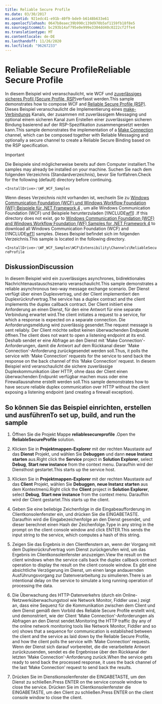 ```yaml
---
title: Reliable Secure Profile
ms.date: 03/30/2017
ms.assetid: 921edc41-e91b-40f9-bde9-b6148b633e61
ms.openlocfilehash: 0647b8eaec39b990c139d970b5af1159fb18f8e5
ms.sourcegitcommit: bc293b14af795e0e999e3304dd40c0222cf2ffe4
ms.translationtype: MT
ms.contentlocale: de-DE
ms.lasthandoff: 11/26/2020
ms.locfileid: "96267233"
---
```

# <a name="reliable-secure-profile"></a><span data-ttu-id="b8928-102">Reliable Secure Profile</span><span class="sxs-lookup"><span data-stu-id="b8928-102">Reliable Secure Profile</span></span>

<span data-ttu-id="b8928-103">In diesem Beispiel wird veranschaulicht, wie WCF und [zuverlässiges sicheres Profil (Secure Profile, RSP)](http://www.ws-i.org/Profiles/ReliableSecureProfile-1.0.html)verfasst werden.</span><span class="sxs-lookup"><span data-stu-id="b8928-103">This sample demonstrates how to compose WCF and [Reliable Secure Profile (RSP)](http://www.ws-i.org/Profiles/ReliableSecureProfile-1.0.html).</span></span> <span data-ttu-id="b8928-104">Dieses Beispiel veranschaulicht die Implementierung eines [make-Verbindungs](http://docs.oasis-open.org/ws-rx/wsmc/200702/wsmc-1.0-spec-cs-01.pdf) Kanals, der zusammen mit zuverlässigem Messaging und optional einem sicheren Kanal zum Erstellen einer zuverlässigen sicheren Bindung basierend auf der RSP-Spezifikation zusammengesetzt werden kann.</span><span class="sxs-lookup"><span data-stu-id="b8928-104">This sample demonstrates the implementation of a [Make Connection](http://docs.oasis-open.org/ws-rx/wsmc/200702/wsmc-1.0-spec-cs-01.pdf) channel, which can be composed together with Reliable Messaging and optionally a secure channel to create a Reliable Secure Binding based on the RSP specification.</span></span>  
  
> [!IMPORTANT]
> <span data-ttu-id="b8928-105">Die Beispiele sind möglicherweise bereits auf dem Computer installiert.</span><span class="sxs-lookup"><span data-stu-id="b8928-105">The samples may already be installed on your machine.</span></span> <span data-ttu-id="b8928-106">Suchen Sie nach dem folgenden Verzeichnis (Standardverzeichnis), bevor Sie fortfahren.</span><span class="sxs-lookup"><span data-stu-id="b8928-106">Check for the following (default) directory before continuing.</span></span>  
>
> `<InstallDrive>:\WF_WCF_Samples`  
>
> <span data-ttu-id="b8928-107">Wenn dieses Verzeichnis nicht vorhanden ist, wechseln Sie zu [Windows Communication Foundation (WCF) und Windows Workflow Foundation (WF)-Beispiele für .NET Framework 4](https://www.microsoft.com/download/details.aspx?id=21459) , um alle Windows Communication Foundation (WCF) und Beispiele herunterzuladen [!INCLUDE[wf1](../../../../includes/wf1-md.md)] .</span><span class="sxs-lookup"><span data-stu-id="b8928-107">If this directory does not exist, go to [Windows Communication Foundation (WCF) and Windows Workflow Foundation (WF) Samples for .NET Framework 4](https://www.microsoft.com/download/details.aspx?id=21459) to download all Windows Communication Foundation (WCF) and [!INCLUDE[wf1](../../../../includes/wf1-md.md)] samples.</span></span> <span data-ttu-id="b8928-108">Dieses Beispiel befindet sich im folgenden Verzeichnis.</span><span class="sxs-lookup"><span data-stu-id="b8928-108">This sample is located in the following directory.</span></span>  
>
> `<InstallDrive>:\WF_WCF_Samples\WCF\Extensibility\Channels\ReliableSecureProfile`  
  
## <a name="discussion"></a><span data-ttu-id="b8928-109">Diskussion</span><span class="sxs-lookup"><span data-stu-id="b8928-109">Discussion</span></span>  

 <span data-ttu-id="b8928-110">In diesem Beispiel wird ein zuverlässiges asynchrones, bidirektionales Nachrichtenaustauschszenario veranschaulicht.</span><span class="sxs-lookup"><span data-stu-id="b8928-110">This sample demonstrates a reliable asynchronous two-way message exchange scenario.</span></span> <span data-ttu-id="b8928-111">Der Dienst verfügt über einen Duplexvertrag, und der Client implementiert den Duplexrückrufvertrag.</span><span class="sxs-lookup"><span data-stu-id="b8928-111">The service has a duplex contract and the client implements the duplex callback contract.</span></span> <span data-ttu-id="b8928-112">Der Client initiiert eine Anforderung an einen Dienst, für den eine Antwort für eine separate Verbindung erwartet wird.</span><span class="sxs-lookup"><span data-stu-id="b8928-112">The client initiates a request to a service, for which a response is expected on a separate connection.</span></span> <span data-ttu-id="b8928-113">Die Anforderungsmeldung wird zuverlässig gesendet.</span><span class="sxs-lookup"><span data-stu-id="b8928-113">The request message is sent reliably.</span></span> <span data-ttu-id="b8928-114">Der Client möchte selbst keinen überwachenden Endpunkt öffnen.</span><span class="sxs-lookup"><span data-stu-id="b8928-114">The client does not want to open a listening endpoint at its end.</span></span> <span data-ttu-id="b8928-115">Deshalb sendet er eine Abfrage an den Dienst mit 'Make Connection'-Anforderungen, damit die Antwort auf dem Rückkanal dieser 'Make Connection'-Anforderung zurückgesendet werden soll.</span><span class="sxs-lookup"><span data-stu-id="b8928-115">Thus, it polls the service with ‘Make Connection’ requests for the service to send back the response on the back channel of this ‘Make Connection’ request.</span></span> <span data-ttu-id="b8928-116">In diesem Beispiel wird veranschaulicht die sichere zuverlässige Duplexkommunikation über HTTP, ohne dass der Client einen überwachenden Endpunkt verfügbar machen muss oder eine Firewallausnahme erstellt werden soll.</span><span class="sxs-lookup"><span data-stu-id="b8928-116">This sample demonstrates how to have secure reliable duplex communication over HTTP without the client exposing a listening endpoint (and creating a firewall exception).</span></span>  
  
## <a name="to-set-up-build-and-run-the-sample"></a><span data-ttu-id="b8928-117">So können Sie das Beispiel einrichten, erstellen und ausführen</span><span class="sxs-lookup"><span data-stu-id="b8928-117">To set up, build, and run the sample</span></span>  
  
1. <span data-ttu-id="b8928-118">Öffnen Sie die Projekt Mappe **reliablesecureprofile** .</span><span class="sxs-lookup"><span data-stu-id="b8928-118">Open the **ReliableSecureProfile** solution.</span></span>  
  
2. <span data-ttu-id="b8928-119">Klicken Sie in **Projektmappen-Explorer** mit der rechten Maustaste auf das **Dienst** Projekt, und wählen Sie **Debuggen** und dann **neue Instanz starten** aus.</span><span class="sxs-lookup"><span data-stu-id="b8928-119">Right click the **Service** project in **Solution Explorer**, select **Debug**, **Start new instance** from the context menu.</span></span> <span data-ttu-id="b8928-120">Daraufhin wird der Diensthost gestartet.</span><span class="sxs-lookup"><span data-stu-id="b8928-120">This starts up the service host.</span></span>  
  
3. <span data-ttu-id="b8928-121">Klicken Sie in **Projektmappen-Explorer** mit der rechten Maustaste auf das **Client** Projekt, wählen Sie **Debuggen**, **neue Instanz starten** aus dem Kontextmenü.</span><span class="sxs-lookup"><span data-stu-id="b8928-121">Right click the **Client** project in **Solution Explorer**, select **Debug**, **Start new instance** from the context menu.</span></span> <span data-ttu-id="b8928-122">Daraufhin wird der Client gestartet.</span><span class="sxs-lookup"><span data-stu-id="b8928-122">This starts up the client.</span></span>  
  
4. <span data-ttu-id="b8928-123">Geben Sie eine beliebige Zeichenfolge in die Eingabeaufforderung im Clientkonsolenfenster ein, und drücken Sie die EINGABETASTE. Daraufhin wird die Eingabezeichenfolge an den Dienst gesendet, und dieser berechnet einen Hash der Zeichenfolge.</span><span class="sxs-lookup"><span data-stu-id="b8928-123">Type in any string in the prompt on the client console window and click ENTER.This sends the input string to the service, which computes a hash of this string.</span></span>  
  
5. <span data-ttu-id="b8928-124">Zeigen Sie das Ergebnis in den Clientfenstern an, wenn der Vorgang mit dem Duplexrückrufvertrag vom Dienst zurückgerufen wird, um das Ergebnis im Clientkonsolenfenster anzuzeigen.</span><span class="sxs-lookup"><span data-stu-id="b8928-124">View the result on the client windows when the service calls back the duplex callback contract operation to display the result on the client console window.</span></span> <span data-ttu-id="b8928-125">Es gibt eine absichtliche Verzögerung im Dienst, um einen lange andauernden Ausführungsvorgang zur Datenverarbeitung zu simulieren.</span><span class="sxs-lookup"><span data-stu-id="b8928-125">There is an intentional delay on the service to simulate a long running operation of processing the data.</span></span>  
  
6. <span data-ttu-id="b8928-126">Die Überwachung des HTTP-Datenverkehrs (durch ein Online-Netzwerküberwachungstool wie Network Monitor, Fiddler usw.) zeigt an, dass eine Sequenz für die Kommunikation zwischen dem Client und dem Dienst gemäß dem Vorbild des Reliable Secure Profile erstellt wird, und demonstriert, wie der Client 'Make Connection'-Anforderungen als Abfragen an den Dienst sendet.</span><span class="sxs-lookup"><span data-stu-id="b8928-126">Monitoring the HTTP traffic (by any of the online network monitoring tools like Network Monitor, Fiddler and so on) shows that a sequence for communication is established between the client and the service as laid down by the Reliable Secure Profile, and how the client polls the service with ‘Make Connection’ requests.</span></span> <span data-ttu-id="b8928-127">Wenn der Dienst sich darauf vorbereitet, die die verarbeitete Antwort zurückzusenden, sendet es die Ergebnisse über den Rückkanal der letzten 'Make Connection'-Anforderung zurück.</span><span class="sxs-lookup"><span data-stu-id="b8928-127">When the service gets ready to send back the processed response, it uses the back channel of the last ‘Make Connection’ request to send back the results.</span></span>  
  
7. <span data-ttu-id="b8928-128">Drücken Sie im Dienstkonsolenfenster die EINGABETASTE, um den Dienst zu schließen.</span><span class="sxs-lookup"><span data-stu-id="b8928-128">Press ENTER on the service console window to close the service.</span></span> <span data-ttu-id="b8928-129">Drücken Sie im Clientkonsolenfenster die EINGABETASTE, um den Client zu schließen.</span><span class="sxs-lookup"><span data-stu-id="b8928-129">Press ENTER on the client console window to close the client.</span></span>
